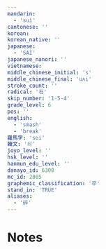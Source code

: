 ```yaml
---
mandarin:
  - 'suì'
cantonese: ''
korean:
korean_native: ''
japanese:
  - 'SAI'
japanese_nanori: ''
vietnamese:
middle_chinese_initial: 's'
middle_chinese_final: 'uʌi'
stroke_count: ''
radical: '石'
skip_number: '1-5-4'
grade_level: 6
pos: ''
english:
  - 'smash'
  - 'break'
羅馬字: 'soi'
韓文: '쇠'
joyo_level: ''
hsk_level: ''
hanmun_edu_level: ''
danayo_id: 6308
mc_id: 2805
graphemic_classification: '卒'
stand_in: 'TRUE'
aliases:
  - '碎'
---
```


# Notes
